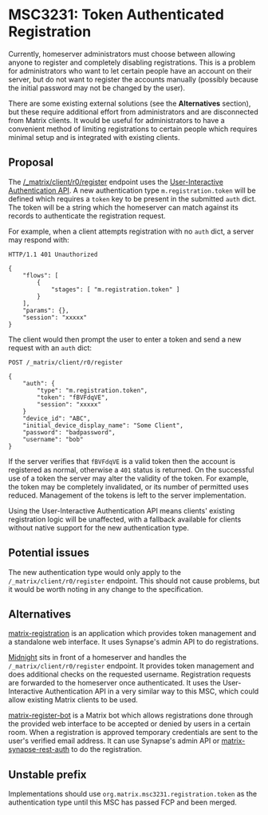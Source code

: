 # MSC3231: Token Authenticated Registration

Currently, homeserver administrators must choose between allowing anyone to
register and completely disabling registrations. This is a problem for
administrators who want to let certain people have an account on their server,
but do not want to register the accounts manually (possibly because the
initial password may not be changed by the user).

There are some existing external solutions (see the **Alternatives** section),
but these require additional effort from administrators and are disconnected
from Matrix clients. It would be useful for administrators to have a convenient
method of limiting registrations to certain people which requires minimal setup
and is integrated with existing clients.

## Proposal

The [/\_matrix/client/r0/register](https://matrix.org/docs/spec/client_server/r0.6.1#post-matrix-client-r0-register)
endpoint uses the [User-Interactive Authentication API](https://matrix.org/docs/spec/client_server/r0.6.1#user-interactive-authentication-api).
A new authentication type `m.registration.token` will be defined which requires
a `token` key to be present in the submitted `auth` dict. The token will be a
string which the homeserver can match against its records to authenticate the
registration request.

For example, when a client attempts registration with no `auth` dict, a server
may respond with:

```
HTTP/1.1 401 Unauthorized

{
	"flows": [
		{
			"stages": [ "m.registration.token" ]
		}
	],
	"params": {},
	"session": "xxxxx"
}
```

The client would then prompt the user to enter a token and send a new request
with an `auth` dict:

```
POST /_matrix/client/r0/register

{
	"auth": {
		"type": "m.registration.token",
		"token": "fBVFdqVE",
		"session": "xxxxx"
	}
	"device_id": "ABC",
	"initial_device_display_name": "Some Client",
	"password": "badpassword",
	"username": "bob"
}
```

If the server verifies that `fBVFdqVE` is a valid token then the account is
registered as normal, otherwise a `401` status is returned. On the successful
use of a token the server may alter the validity of the token. For example, the
token may be completely invalidated, or its number of permitted uses reduced.
Management of the tokens is left to the server implementation.

Using the User-Interactive Authentication API means clients' existing
registration logic will be unaffected, with a fallback available for clients
without native support for the new authentication type.


## Potential issues

The new authentication type would only apply to the
`/_matrix/client/r0/register` endpoint. This should not cause problems, but it
would be worth noting in any change to the specification.


## Alternatives

[matrix-registration](https://github.com/ZerataX/matrix-registration/) is an
application which provides token management and a standalone web interface.
It uses Synapse's admin API to do registrations.

[Midnight](https://github.com/KombuchaPrivacy/midnight) sits in front of a
homeserver and handles the `/_matrix/client/r0/register` endpoint. It provides
token management and does additional checks on the requested username.
Registration requests are forwarded to the homeserver once authenticated.
It uses the User-Interactive Authentication API in a very similar way to this
MSC, which could allow existing Matrix clients to be used.

[matrix-register-bot](https://github.com/krombel/matrix-register-bot) is a
Matrix bot which allows registrations done through the provided web interface
to be accepted or denied by users in a certain room. When a registration is
approved temporary credentials are sent to the user's verified email address.
It can use Synapse's admin API or [matrix-synapse-rest-auth](https://github.com/kamax-matrix/matrix-synapse-rest-password-provider#integrate)
to do the registration.


## Unstable prefix

Implementations should use `org.matrix.msc3231.registration.token` as the
authentication type until this MSC has passed FCP and been merged.
